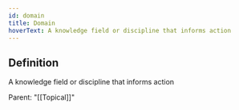 ```yaml
---
id: domain
title: Domain
hoverText: A knowledge field or discipline that informs action
---
```


## Definition
A knowledge field or discipline that informs action

Parent: "[[Topical]]"